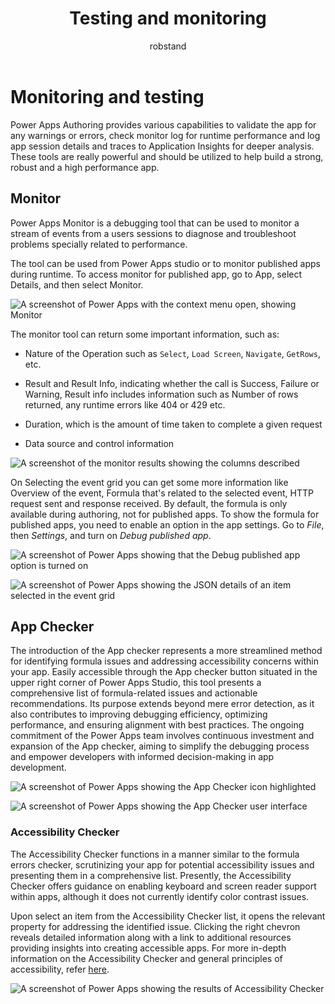 ﻿---
title: Testing and monitoring
description: Testing and monitoring
ms.date: 05/28/2024
ms.topic: guidance
ms.service: powerapps
author: robstand
ms.author: rachaudh
---

# Monitoring and testing

Power Apps Authoring provides various capabilities to validate the app for any warnings or errors, check monitor log for runtime performance and log app session details and traces to Application Insights for deeper analysis.  
These tools are really powerful and should be utilized to help build a strong, robust and a high performance app.

## Monitor

Power Apps Monitor is a debugging tool that can be used to monitor a stream of events from a users sessions to diagnose and troubleshoot problems specially related to performance.

The tool can be used from Power Apps studio or to monitor published apps during runtime. To access monitor for published app, go to App, select Details, and then select Monitor.

![A screenshot of Power Apps with the context menu open, showing Monitor](media/image33.png)

The monitor tool can return some important information, such as:

- Nature of the Operation such as `Select`, `Load Screen`, `Navigate`, `GetRows`, etc.

- Result and Result Info, indicating whether the call is Success, Failure or Warning, Result info includes information such as Number of rows returned, any runtime errors like 404 or 429 etc.

- Duration, which is the amount of time taken to complete a given request

- Data source and control information

![A screenshot of the monitor results showing the columns described](media/image34.png)

On Selecting the event grid you can get some more information like Overview of the event, Formula that's related to the selected event, HTTP request sent and response received. By default, the formula is only available during authoring, not for published apps. To show the formula for published apps, you need to enable an option in the app settings. Go to *File*, then *Settings*, and turn on *Debug published app*.

![A screenshot of Power Apps showing that the *Debug published app* option is turned on](media/image35.png)

![A screenshot of Power Apps showing the JSON details of an item selected in the event grid](media/image36.png)

## App Checker

The introduction of the App checker represents a more streamlined method for identifying formula issues and addressing accessibility concerns within your app. Easily accessible through the App checker button situated in the upper right corner of Power Apps Studio, this tool presents a comprehensive list of formula-related issues and actionable recommendations. Its purpose extends beyond mere error detection, as it also contributes to improving debugging efficiency, optimizing performance, and ensuring alignment with best practices. The ongoing commitment of the Power Apps team involves continuous investment and expansion of the App checker, aiming to simplify the debugging process and empower developers with informed decision-making in app development.

![A screenshot of Power Apps showing the App Checker icon highlighted](media/image37.png)

![A screenshot of Power Apps showing the App Checker user interface](media/image38.png)

### Accessibility Checker

The Accessibility Checker functions in a manner similar to the formula errors checker, scrutinizing your app for potential accessibility issues and presenting them in a comprehensive list. Presently, the Accessibility Checker offers guidance on enabling keyboard and screen reader support within apps, although it does not currently identify color contrast issues.

Upon select an item from the Accessibility Checker list, it opens the relevant property for addressing the identified issue. Clicking the right chevron reveals detailed information along with a link to additional resources providing insights into creating accessible apps. For more in-depth information on the Accessibility Checker and general principles of accessibility, refer [here](/power-apps/maker/canvas-apps/accessibility-checker).

![A screenshot of Power Apps showing the results of Accessibility Checker](media/image39.png)